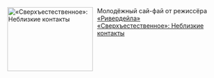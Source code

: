 <!--2025-03-13 10:15:12-->
<div class="yb">
  <div class="rss smaller1 kino_kino"><a href="https://www.kino-teatr.ru/kino/art/tv/5321/" title="«Сверхъестественное»: Неблизкие контакты"><img src="https://www.kino-teatr.ru/art/1/2/5321/poster.jpg" width="196" height="147" align="left" hspace="5" style="margin: 0px 10px 0px 5px" alt="«Сверхъестественное»: Неблизкие контакты"/></a>Молодёжный сай-фай от режиссёра <a href=https://www.kino-teatr.ru/kino/movie/hollywood/123649/annot/ target=_blank>«Ривердейла»</a> <br><a class="light" href="https://www.kino-teatr.ru/kino/art/tv/5321/">«Сверхъестественное»: Неблизкие контакты</a></div>
</div>

